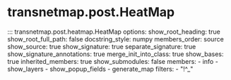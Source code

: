 # transnetmap.post.HeatMap

::: transnetmap.post.heatmap.HeatMap
    options:
      show_root_heading: true
      show_root_full_path: false
      docstring_style: numpy
      members_order: source
      show_source: true
      show_signature: true
      separate_signature: true
      show_signature_annotations: true
      merge_init_into_class: true
      show_bases: true
      inherited_members: true
      show_submodules: false
      members:
        - info
        - show_layers
        - show_popup_fields
        - generate_map
      filters:
        - "!^_"
